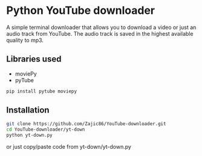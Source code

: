 # Python YouTube downloader
A simple terminal downloader that allows you to download a video or just an audio track from YouTube. The audio track is saved in the highest available quality to mp3.

## Libraries used
- moviePy
- pyTube

```bash
pip install pytube moviepy
```

## Installation

```bash
git clone https://github.com/Zajic86/YouTube-downloader.git
cd YouTube-downloader/yt-down
python yt-down.py
```
or just copy/paste code from yt-down/yt-down.py

